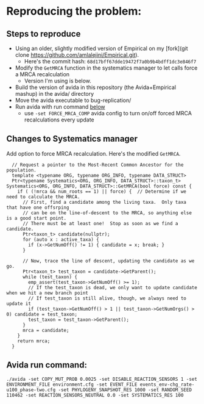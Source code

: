 # Reproducing the problem:

## Steps to reproduce

- Using an older, slightly modified version of Empirical on my [fork](git clone https://github.com/amlalejini/Empirical.git).
  - Here's the commit hash: `68d17bff67dde19472f7a0b9b4bdff1dc3e846f7`
- Modify the `GetMRCA` function in the systematics manager to let calls force a MRCA recalculation
  - Version I'm using is below.
- Build the version of avida in this repository (the Avida+Empirical mashup) in the avida/ directory
- Move the avida executable to bug-replication/
- Run avida with run command [below](#avida-run-command)
  - use `-set FORCE_MRCA_COMP` avida config to turn on/off forced MRCA recalculations every update

## Changes to Systematics manager

Add option to force MRCA recalculation. Here's the modified `GetMRCA`.

```
  // Request a pointer to the Most-Recent Common Ancestor for the population.
  template <typename ORG, typename ORG_INFO, typename DATA_STRUCT>
  Ptr<typename Systematics<ORG, ORG_INFO, DATA_STRUCT>::taxon_t> Systematics<ORG, ORG_INFO, DATA_STRUCT>::GetMRCA(bool force) const {
    if ( (!mrca && num_roots == 1) || force) {  // Determine if we need to calculate the MRCA.
      // First, find a candidate among the living taxa.  Only taxa that have one offsrping
      // can be on the line-of-descent to the MRCA, so anything else is a good start point.
      // There must be at least one!  Stop as soon as we find a candidate.
      Ptr<taxon_t> candidate(nullptr);
      for (auto x : active_taxa) {
        if (x->GetNumOff() != 1) { candidate = x; break; }
      }

      // Now, trace the line of descent, updating the candidate as we go.
      Ptr<taxon_t> test_taxon = candidate->GetParent();
      while (test_taxon) {
        emp_assert(test_taxon->GetNumOff() >= 1);
        // If the test_taxon is dead, we only want to update candidate when we hit a new branch point
        // If test_taxon is still alive, though, we always need to update it
        if (test_taxon->GetNumOff() > 1 || test_taxon->GetNumOrgs() > 0) candidate = test_taxon;
        test_taxon = test_taxon->GetParent();
      }
      mrca = candidate;
    }
    return mrca;
  }
```


## Avida run command:

```
./avida -set COPY_MUT_PROB 0.0025 -set DISABLE_REACTION_SENSORS 1 -set ENVIRONMENT_FILE environment.cfg -set EVENT_FILE events_env-chg_rate-u100_phase-two.cfg -set PHYLOGENY_SNAPSHOT_RES 1000 -set RANDOM_SEED 110462 -set REACTION_SENSORS_NEUTRAL 0.0 -set SYSTEMATICS_RES 100
```
